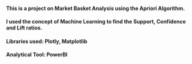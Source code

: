 #### This is a project on Market Basket Analysis using the Apriori Algorithm.
#### I used the concept of Machine Learning to find the Support, Confidence and Lift ratios.
#### Libraries used: Plotly, Matplotlib
#### Analytical Tool: PowerBI
